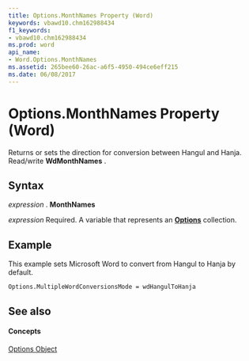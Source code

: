 ```yaml
---
title: Options.MonthNames Property (Word)
keywords: vbawd10.chm162988434
f1_keywords:
- vbawd10.chm162988434
ms.prod: word
api_name:
- Word.Options.MonthNames
ms.assetid: 265bee60-26ac-a6f5-4950-494ce6eff215
ms.date: 06/08/2017
---
```



# Options.MonthNames Property (Word)

Returns or sets the direction for conversion between Hangul and Hanja. Read/write  **WdMonthNames** .


## Syntax

 _expression_ . **MonthNames**

 _expression_ Required. A variable that represents an **[Options](Word.Options.md)** collection.


## Example

This example sets Microsoft Word to convert from Hangul to Hanja by default.


```
Options.MultipleWordConversionsMode = wdHangulToHanja
```


## See also


#### Concepts


[Options Object](Word.Options.md)

